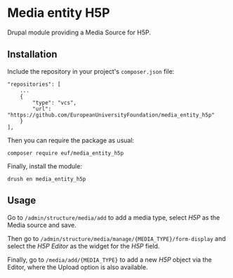 # Media entity H5P

Drupal module providing a Media Source for H5P.

## Installation

Include the repository in your project's `composer.json` file:

    "repositories": [
        ...
        {
            "type": "vcs",
            "url": "https://github.com/EuropeanUniversityFoundation/media_entity_h5p"
        }
    ],

Then you can require the package as usual:

    composer require euf/media_entity_h5p

Finally, install the module:

    drush en media_entity_h5p

## Usage

Go to `/admin/structure/media/add` to add a media type, select *H5P* as the Media source and save.

Then go to `/admin/structure/media/manage/{MEDIA_TYPE}/form-display` and select the *H5P Editor* as the widget for the *H5P* field.

Finally, go to `/media/add/{MEDIA_TYPE}` to add a new *H5P* object via the Editor, where the Upload option is also available.
